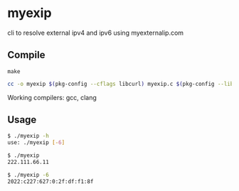 # myexip
cli to resolve external ipv4 and ipv6 using myexternalip.com

## Compile

```make
make
```

```bash
cc -o myexip $(pkg-config --cflags libcurl) myexip.c $(pkg-config --libs libcurl)
```

Working compilers: gcc, clang

## Usage

```bash
$ ./myexip -h
use: ./myexip [-6]

$ ./myexip
222.111.66.11

$ ./myexip -6
2022:c227:627:0:2f:df:f1:8f
```



